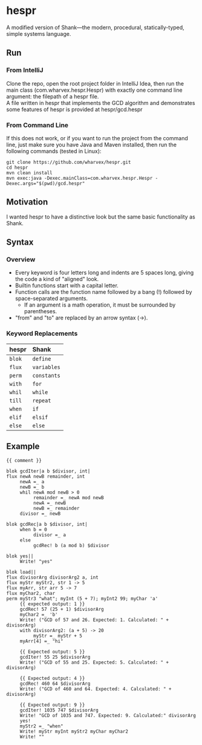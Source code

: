 # hespr
A modified version of Shank—the modern, procedural, statically-typed, simple systems language.  
## Run
### From IntelliJ
Clone the repo, open the root project folder in IntelliJ Idea, then run the main class (com.wharvex.hespr.Hespr) with exactly one command line argument: the filepath of a hespr file.  
A file written in hespr that implements the GCD algorithm and demonstrates some features of hespr is provided at hespr/gcd.hespr  
### From Command Line
If this does not work, or if you want to run the project from the command line, just make sure you have Java and Maven installed, then run the following commands (tested in Linux):
```
git clone https://github.com/wharvex/hespr.git
cd hespr
mvn clean install
mvn exec:java -Dexec.mainClass=com.wharvex.hespr.Hespr -Dexec.args="$(pwd)/gcd.hespr"
```
## Motivation
I wanted hespr to have a distinctive look but the same basic functionality as Shank.
## Syntax
### Overview
* Every keyword is four letters long and indents are 5 spaces long, giving the code a kind of "aligned" look. 
* Builtin functions start with a capital letter.
* Function calls are the function name followed by a bang (!) followed by space-separated arguments.
  * If an argument is a math operation, it must be surrounded by parentheses.
* "from" and "to" are replaced by an arrow syntax (->).
### Keyword Replacements
| hespr | Shank |
| :--- | :--- |
| `blok` | `define` |
| `flux` | `variables` |
| `perm` | `constants` |
| `with` | `for` |
| `whil` | `while` |
| `till` | `repeat` |
| `when` | `if` |
| `elif` | `elsif` |
| `else` | `else` |
## Example
```
{{ comment }}

blok gcdIter|a b $divisor, int|
flux newA newB remainder, int
     newA =_ a
     newB =_ b
     whil newA mod newB > 0
          remainder =_ newA mod newB
          newA =_ newB
          newB =_ remainder
     divisor =_ newB

blok gcdRec|a b $divisor, int|
     when b = 0
          divisor =_ a
     else
          gcdRec! b (a mod b) $divisor

blok yes||
     Write! "yes"

blok load||
flux divisorArg divisorArg2 a, int
flux myStr myStr2, str 1 -> 5
flux myArr, str arr 5 -> 7
flux myChar2, char
perm myStr3 "what"; myInt (5 + 7); myInt2 99; myChar 'a'
     {{ expected output: 1 }}
     gcdRec! 57 (25 + 1) $divisorArg
     myChar2 =_ 'b'
     Write! ("GCD of 57 and 26. Expected: 1. Calculated: " + divisorArg)
     with divisorArg2: (a + 5) -> 20
          myStr =_ myStr + 5
     myArr[4] =_ "hi"

     {{ Expected output: 5 }}
     gcdIter! 55 25 $divisorArg
     Write! ("GCD of 55 and 25. Expected: 5. Calculated: " + divisorArg)

     {{ Expected output: 4 }}
     gcdRec! 460 64 $divisorArg
     Write! ("GCD of 460 and 64. Expected: 4. Calculated: " + divisorArg)

     {{ Expected output: 9 }}
     gcdIter! 1035 747 $divisorArg
     Write! "GCD of 1035 and 747. Expected: 9. Calculated:" divisorArg
     yes!
     myStr2 =_ "when"
     Write! myStr myInt myStr2 myChar myChar2
     Write! ""
```
